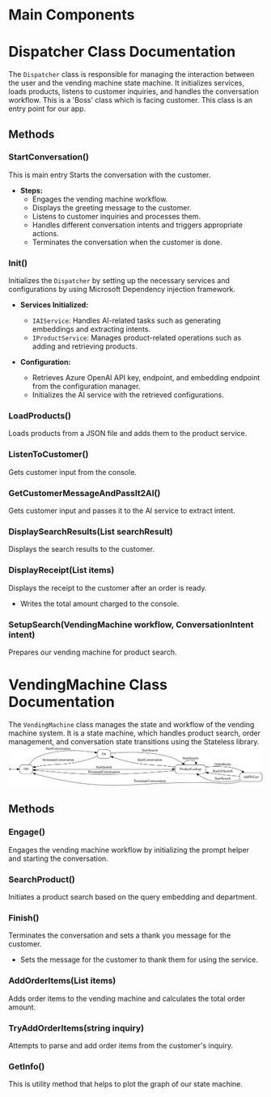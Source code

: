 # Main Components

# Dispatcher Class Documentation

The `Dispatcher` class is responsible for managing the interaction between the user and the vending machine state machine. It initializes services, loads products, listens to customer inquiries, and handles the conversation workflow.
This is a 'Boss' class which is facing customer. This class is an entry point for our app.

## Methods

### StartConversation()

This is main entry Starts the conversation with the customer.

- **Steps:**
  - Engages the vending machine workflow.
  - Displays the greeting message to the customer.
  - Listens to customer inquiries and processes them.
  - Handles different conversation intents and triggers appropriate actions.
  - Terminates the conversation when the customer is done.


### Init()

Initializes the `Dispatcher` by setting up the necessary services and configurations by using Microsoft Dependency injection framework.

- **Services Initialized:**
  - `IAIService`: Handles AI-related tasks such as generating embeddings and extracting intents.
  - `IProductService`: Manages product-related operations such as adding and retrieving products.

- **Configuration:**
  - Retrieves Azure OpenAI API key, endpoint, and embedding endpoint from the configuration manager.
  - Initializes the AI service with the retrieved configurations.

### LoadProducts()

Loads products from a JSON file and adds them to the product service.

### ListenToCustomer()

Gets customer input from the console.

### GetCustomerMessageAndPassIt2AI()

Gets customer input and passes it to the AI service to extract intent.

### DisplaySearchResults(List<ProductSearchResult> searchResult)

Displays the search results to the customer.

### DisplayReceipt(List<OrderItem> items)

Displays the receipt to the customer after an order is ready.
  - Writes the total amount charged to the console.

### SetupSearch(VendingMachine workflow, ConversationIntent intent)

Prepares our vending machine for product search.

# VendingMachine Class Documentation

The `VendingMachine` class manages the state and workflow of the vending machine system. It is a state machine, which handles product search, order management, and conversation state transitions using the Stateless library.
![Vendor Machine graph](./vending-machine.svg)


## Methods

### Engage()

Engages the vending machine workflow by initializing the prompt helper and starting the conversation.

### SearchProduct()

Initiates a product search based on the query embedding and department.

### Finish()

Terminates the conversation and sets a thank you message for the customer.
  - Sets the message for the customer to thank them for using the service.

### AddOrderItems(List<OrderItem> items)

Adds order items to the vending machine and calculates the total order amount.

### TryAddOrderItems(string inquiry)

Attempts to parse and add order items from the customer's inquiry.

### GetInfo()

This is utility method that helps to plot the graph of our state machine.


